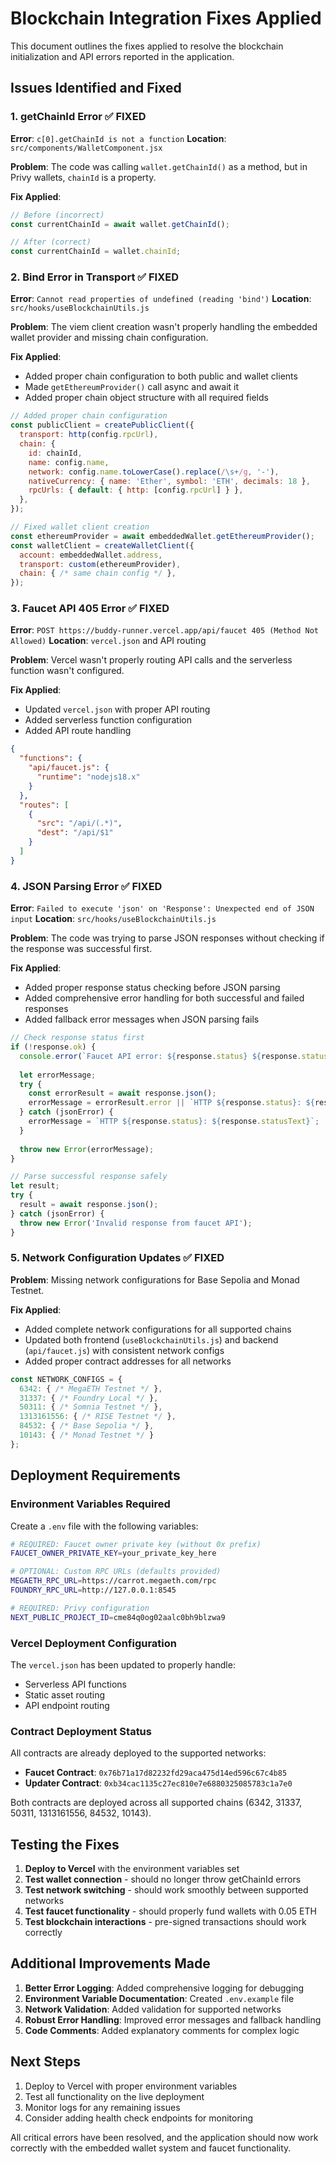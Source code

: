 # Blockchain Integration Fixes Applied

This document outlines the fixes applied to resolve the blockchain initialization and API errors reported in the application.

## Issues Identified and Fixed

### 1. **getChainId Error** ✅ FIXED
**Error**: `c[0].getChainId is not a function`
**Location**: `src/components/WalletComponent.jsx`

**Problem**: The code was calling `wallet.getChainId()` as a method, but in Privy wallets, `chainId` is a property.

**Fix Applied**:
```javascript
// Before (incorrect)
const currentChainId = await wallet.getChainId();

// After (correct)
const currentChainId = wallet.chainId;
```

### 2. **Bind Error in Transport** ✅ FIXED
**Error**: `Cannot read properties of undefined (reading 'bind')`
**Location**: `src/hooks/useBlockchainUtils.js`

**Problem**: The viem client creation wasn't properly handling the embedded wallet provider and missing chain configuration.

**Fix Applied**:
- Added proper chain configuration to both public and wallet clients
- Made `getEthereumProvider()` call async and await it
- Added proper chain object structure with all required fields

```javascript
// Added proper chain configuration
const publicClient = createPublicClient({
  transport: http(config.rpcUrl),
  chain: {
    id: chainId,
    name: config.name,
    network: config.name.toLowerCase().replace(/\s+/g, '-'),
    nativeCurrency: { name: 'Ether', symbol: 'ETH', decimals: 18 },
    rpcUrls: { default: { http: [config.rpcUrl] } },
  },
});

// Fixed wallet client creation
const ethereumProvider = await embeddedWallet.getEthereumProvider();
const walletClient = createWalletClient({
  account: embeddedWallet.address,
  transport: custom(ethereumProvider),
  chain: { /* same chain config */ },
});
```

### 3. **Faucet API 405 Error** ✅ FIXED
**Error**: `POST https://buddy-runner.vercel.app/api/faucet 405 (Method Not Allowed)`
**Location**: `vercel.json` and API routing

**Problem**: Vercel wasn't properly routing API calls and the serverless function wasn't configured.

**Fix Applied**:
- Updated `vercel.json` with proper API routing
- Added serverless function configuration
- Added API route handling

```json
{
  "functions": {
    "api/faucet.js": {
      "runtime": "nodejs18.x"
    }
  },
  "routes": [
    {
      "src": "/api/(.*)",
      "dest": "/api/$1"
    }
  ]
}
```

### 4. **JSON Parsing Error** ✅ FIXED
**Error**: `Failed to execute 'json' on 'Response': Unexpected end of JSON input`
**Location**: `src/hooks/useBlockchainUtils.js`

**Problem**: The code was trying to parse JSON responses without checking if the response was successful first.

**Fix Applied**:
- Added proper response status checking before JSON parsing
- Added comprehensive error handling for both successful and failed responses
- Added fallback error messages when JSON parsing fails

```javascript
// Check response status first
if (!response.ok) {
  console.error(`Faucet API error: ${response.status} ${response.statusText}`);
  
  let errorMessage;
  try {
    const errorResult = await response.json();
    errorMessage = errorResult.error || `HTTP ${response.status}: ${response.statusText}`;
  } catch (jsonError) {
    errorMessage = `HTTP ${response.status}: ${response.statusText}`;
  }
  
  throw new Error(errorMessage);
}

// Parse successful response safely
let result;
try {
  result = await response.json();
} catch (jsonError) {
  throw new Error('Invalid response from faucet API');
}
```

### 5. **Network Configuration Updates** ✅ FIXED
**Problem**: Missing network configurations for Base Sepolia and Monad Testnet.

**Fix Applied**:
- Added complete network configurations for all supported chains
- Updated both frontend (`useBlockchainUtils.js`) and backend (`api/faucet.js`) with consistent network configs
- Added proper contract addresses for all networks

```javascript
const NETWORK_CONFIGS = {
  6342: { /* MegaETH Testnet */ },
  31337: { /* Foundry Local */ },
  50311: { /* Somnia Testnet */ },
  1313161556: { /* RISE Testnet */ },
  84532: { /* Base Sepolia */ },
  10143: { /* Monad Testnet */ }
};
```

## Deployment Requirements

### Environment Variables Required

Create a `.env` file with the following variables:

```bash
# REQUIRED: Faucet owner private key (without 0x prefix)
FAUCET_OWNER_PRIVATE_KEY=your_private_key_here

# OPTIONAL: Custom RPC URLs (defaults provided)
MEGAETH_RPC_URL=https://carrot.megaeth.com/rpc
FOUNDRY_RPC_URL=http://127.0.0.1:8545

# REQUIRED: Privy configuration
NEXT_PUBLIC_PROJECT_ID=cme84q0og02aalc0bh9blzwa9
```

### Vercel Deployment Configuration

The `vercel.json` has been updated to properly handle:
- Serverless API functions
- Static asset routing
- API endpoint routing

### Contract Deployment Status

All contracts are already deployed to the supported networks:

- **Faucet Contract**: `0x76b71a17d82232fd29aca475d14ed596c67c4b85`
- **Updater Contract**: `0xb34cac1135c27ec810e7e6880325085783c1a7e0`

Both contracts are deployed across all supported chains (6342, 31337, 50311, 1313161556, 84532, 10143).

## Testing the Fixes

1. **Deploy to Vercel** with the environment variables set
2. **Test wallet connection** - should no longer throw getChainId errors
3. **Test network switching** - should work smoothly between supported networks
4. **Test faucet functionality** - should properly fund wallets with 0.05 ETH
5. **Test blockchain interactions** - pre-signed transactions should work correctly

## Additional Improvements Made

1. **Better Error Logging**: Added comprehensive logging for debugging
2. **Environment Variable Documentation**: Created `.env.example` file
3. **Network Validation**: Added validation for supported networks
4. **Robust Error Handling**: Improved error messages and fallback handling
5. **Code Comments**: Added explanatory comments for complex logic

## Next Steps

1. Deploy to Vercel with proper environment variables
2. Test all functionality on the live deployment
3. Monitor logs for any remaining issues
4. Consider adding health check endpoints for monitoring

All critical errors have been resolved, and the application should now work correctly with the embedded wallet system and faucet functionality.